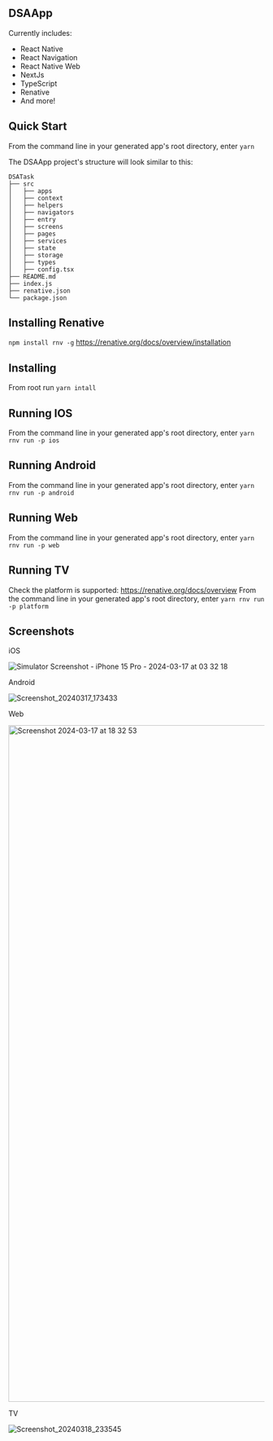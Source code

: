 ## DSAApp

Currently includes:

- React Native
- React Navigation
- React Native Web
- NextJs
- TypeScript
- Renative
- And more!

## Quick Start

From the command line in your generated app's root directory, enter `yarn`

The DSAApp project's structure will look similar to this:

```
DSATask
├── src
│   ├── apps
│   ├── context
│   ├── helpers
│   ├── navigators
│   ├── entry
│   ├── screens
│   ├── pages
│   ├── services
│   ├── state
│   ├── storage
│   ├── types
│   ├── config.tsx
├── README.md
├── index.js
├── renative.json
└── package.json

```

## Installing Renative

`npm install rnv -g`
https://renative.org/docs/overview/installation

## Installing

From root run `yarn intall`

## Running IOS

From the command line in your generated app's root directory, enter `yarn rnv run -p ios`

## Running Android

From the command line in your generated app's root directory, enter `yarn rnv run -p android`

## Running Web

From the command line in your generated app's root directory, enter `yarn rnv run -p web`

## Running TV

Check the platform is supported: https://renative.org/docs/overview
From the command line in your generated app's root directory, enter `yarn rnv run -p platform`

## Screenshots

iOS

![Simulator Screenshot - iPhone 15 Pro - 2024-03-17 at 03 32 18](https://github.com/nttung291/DSATask/assets/29893869/1aa6221e-3547-4492-a656-97bb381efc31)

Android

![Screenshot_20240317_173433](https://github.com/nttung291/DSATask/assets/29893869/4195920f-a36c-4698-b115-51ff80e85522)

Web

<img width="1329" alt="Screenshot 2024-03-17 at 18 32 53" src="https://github.com/nttung291/DSATask/assets/29893869/98fb1752-c19d-4097-aabc-e9b056f43b2a">

TV

![Screenshot_20240318_233545](https://github.com/nttung291/DSATask/assets/29893869/8cac52f4-a776-4741-b08b-66ae8e10d58e)
